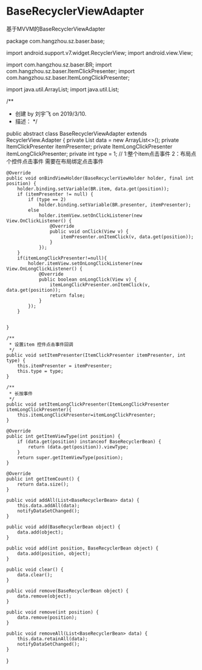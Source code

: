 # BaseRecyclerViewAdapter
基于MVVM的BaseRecyclerViewAdapter

package com.hangzhou.sz.baser.base;

import android.support.v7.widget.RecyclerView;
import android.view.View;

import com.hangzhou.sz.baser.BR;
import com.hangzhou.sz.baser.ItemClickPresenter;
import com.hangzhou.sz.baser.ItemLongClickPresenter;

import java.util.ArrayList;
import java.util.List;

/**
 * 创建 by 刘宇飞 on 2019/3/10.
 * 描述：
 */

public abstract class BaseRecyclerViewAdapter extends RecyclerView.Adapter<BaseRecyclerViewHolder> {
    private List<BaseRecyclerBean> data = new ArrayList<>();
    private ItemClickPresenter itemPresenter;
    private ItemLongClickPresenter itemLongClickPresenter;
    private int type = 1; // 1:整个item点击事件 2：布局点个控件点击事件 需要在布局绑定点击事件

    @Override
    public void onBindViewHolder(BaseRecyclerViewHolder holder, final int position) {
        holder.binding.setVariable(BR.item, data.get(position));
        if (itemPresenter != null) {
            if (type == 2)
                holder.binding.setVariable(BR.presenter, itemPresenter);
            else
                holder.itemView.setOnClickListener(new View.OnClickListener() {
                    @Override
                    public void onClick(View v) {
                        itemPresenter.onItemClick(v, data.get(position));
                    }
                });
        }
        if(itemLongClickPresenter!=null){
            holder.itemView.setOnLongClickListener(new View.OnLongClickListener() {
                @Override
                public boolean onLongClick(View v) {
                    itemLongClickPresenter.onItemClick(v, data.get(position));
                    return false;
                }
            });
        }


    }

    /**
     * 设置item 控件点击事件回调
     */
    public void setItemPresenter(ItemClickPresenter itemPresenter, int type) {
        this.itemPresenter = itemPresenter;
        this.type = type;
    }

    /**
     * 长按事件
     */
    public void setItemLongClickPresenter(ItemLongClickPresenter itemLongClickPresenter){
        this.itemLongClickPresenter=itemLongClickPresenter;
    }

    @Override
    public int getItemViewType(int position) {
        if (data.get(position) instanceof BaseRecyclerBean) {
            return (data.get(position)).viewType;
        }
        return super.getItemViewType(position);
    }

    @Override
    public int getItemCount() {
        return data.size();
    }

    public void addAll(List<BaseRecyclerBean> data) {
        this.data.addAll(data);
        notifyDataSetChanged();
    }

    public void add(BaseRecyclerBean object) {
        data.add(object);
    }

    public void add(int position, BaseRecyclerBean object) {
        data.add(position, object);
    }

    public void clear() {
        data.clear();
    }

    public void remove(BaseRecyclerBean object) {
        data.remove(object);
    }

    public void remove(int position) {
        data.remove(position);
    }

    public void removeAll(List<BaseRecyclerBean> data) {
        this.data.retainAll(data);
        notifyDataSetChanged();
    }

}
